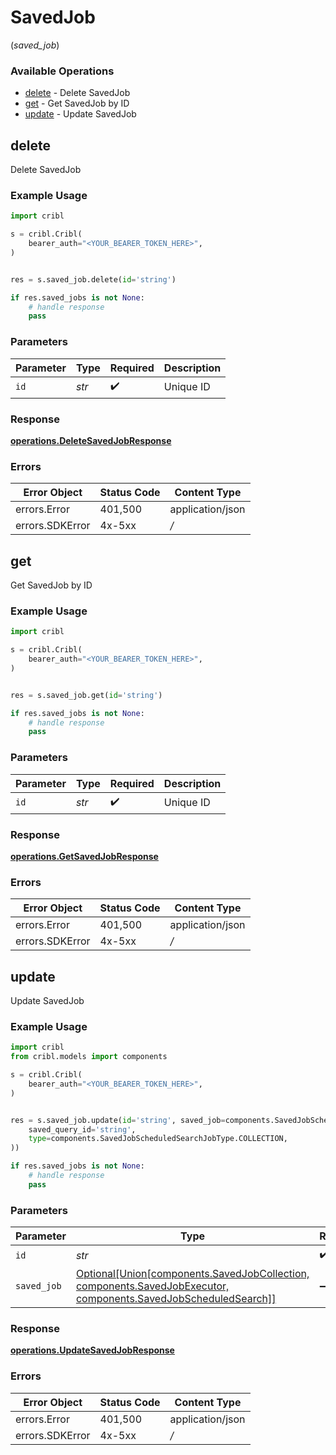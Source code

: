 # SavedJob
(*saved_job*)

### Available Operations

* [delete](#delete) - Delete SavedJob
* [get](#get) - Get SavedJob by ID
* [update](#update) - Update SavedJob

## delete

Delete SavedJob

### Example Usage

```python
import cribl

s = cribl.Cribl(
    bearer_auth="<YOUR_BEARER_TOKEN_HERE>",
)


res = s.saved_job.delete(id='string')

if res.saved_jobs is not None:
    # handle response
    pass
```

### Parameters

| Parameter          | Type               | Required           | Description        |
| ------------------ | ------------------ | ------------------ | ------------------ |
| `id`               | *str*              | :heavy_check_mark: | Unique ID          |


### Response

**[operations.DeleteSavedJobResponse](../../models/operations/deletesavedjobresponse.md)**
### Errors

| Error Object     | Status Code      | Content Type     |
| ---------------- | ---------------- | ---------------- |
| errors.Error     | 401,500          | application/json |
| errors.SDKError  | 4x-5xx           | */*              |

## get

Get SavedJob by ID

### Example Usage

```python
import cribl

s = cribl.Cribl(
    bearer_auth="<YOUR_BEARER_TOKEN_HERE>",
)


res = s.saved_job.get(id='string')

if res.saved_jobs is not None:
    # handle response
    pass
```

### Parameters

| Parameter          | Type               | Required           | Description        |
| ------------------ | ------------------ | ------------------ | ------------------ |
| `id`               | *str*              | :heavy_check_mark: | Unique ID          |


### Response

**[operations.GetSavedJobResponse](../../models/operations/getsavedjobresponse.md)**
### Errors

| Error Object     | Status Code      | Content Type     |
| ---------------- | ---------------- | ---------------- |
| errors.Error     | 401,500          | application/json |
| errors.SDKError  | 4x-5xx           | */*              |

## update

Update SavedJob

### Example Usage

```python
import cribl
from cribl.models import components

s = cribl.Cribl(
    bearer_auth="<YOUR_BEARER_TOKEN_HERE>",
)


res = s.saved_job.update(id='string', saved_job=components.SavedJobScheduledSearch(
    saved_query_id='string',
    type=components.SavedJobScheduledSearchJobType.COLLECTION,
))

if res.saved_jobs is not None:
    # handle response
    pass
```

### Parameters

| Parameter                                                                                                                                              | Type                                                                                                                                                   | Required                                                                                                                                               | Description                                                                                                                                            |
| ------------------------------------------------------------------------------------------------------------------------------------------------------ | ------------------------------------------------------------------------------------------------------------------------------------------------------ | ------------------------------------------------------------------------------------------------------------------------------------------------------ | ------------------------------------------------------------------------------------------------------------------------------------------------------ |
| `id`                                                                                                                                                   | *str*                                                                                                                                                  | :heavy_check_mark:                                                                                                                                     | Unique ID                                                                                                                                              |
| `saved_job`                                                                                                                                            | [Optional[Union[components.SavedJobCollection, components.SavedJobExecutor, components.SavedJobScheduledSearch]]](../../models/components/savedjob.md) | :heavy_minus_sign:                                                                                                                                     | SavedJob object to be updated                                                                                                                          |


### Response

**[operations.UpdateSavedJobResponse](../../models/operations/updatesavedjobresponse.md)**
### Errors

| Error Object     | Status Code      | Content Type     |
| ---------------- | ---------------- | ---------------- |
| errors.Error     | 401,500          | application/json |
| errors.SDKError  | 4x-5xx           | */*              |
